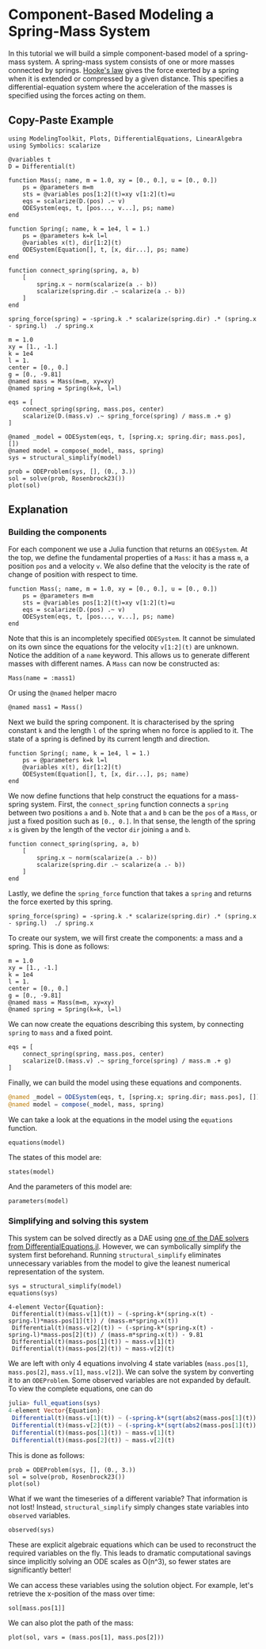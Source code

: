 # Component-Based Modeling a Spring-Mass System

In this tutorial we will build a simple component-based model of a spring-mass system. A spring-mass system consists of one or more masses connected by springs. [Hooke's law](https://en.wikipedia.org/wiki/Hooke%27s_law) gives the force exerted by a spring when it is extended or compressed by a given distance. This specifies a differential-equation system where the acceleration of the masses is specified using the forces acting on them.

## Copy-Paste Example

```@example component
using ModelingToolkit, Plots, DifferentialEquations, LinearAlgebra
using Symbolics: scalarize

@variables t
D = Differential(t)

function Mass(; name, m = 1.0, xy = [0., 0.], u = [0., 0.])
    ps = @parameters m=m
    sts = @variables pos[1:2](t)=xy v[1:2](t)=u
    eqs = scalarize(D.(pos) .~ v)
    ODESystem(eqs, t, [pos..., v...], ps; name)
end

function Spring(; name, k = 1e4, l = 1.)
    ps = @parameters k=k l=l
    @variables x(t), dir[1:2](t)
    ODESystem(Equation[], t, [x, dir...], ps; name)
end

function connect_spring(spring, a, b)
    [
        spring.x ~ norm(scalarize(a .- b))
        scalarize(spring.dir .~ scalarize(a .- b))
    ]
end

spring_force(spring) = -spring.k .* scalarize(spring.dir) .* (spring.x - spring.l)  ./ spring.x

m = 1.0
xy = [1., -1.]
k = 1e4
l = 1.
center = [0., 0.]
g = [0., -9.81]
@named mass = Mass(m=m, xy=xy)
@named spring = Spring(k=k, l=l)

eqs = [
    connect_spring(spring, mass.pos, center)
    scalarize(D.(mass.v) .~ spring_force(spring) / mass.m .+ g)
]

@named _model = ODESystem(eqs, t, [spring.x; spring.dir; mass.pos], [])
@named model = compose(_model, mass, spring)
sys = structural_simplify(model)

prob = ODEProblem(sys, [], (0., 3.))
sol = solve(prob, Rosenbrock23())
plot(sol)
```

## Explanation
### Building the components
For each component we use a Julia function that returns an `ODESystem`. At the top, we define the fundamental properties of a `Mass`: it has a mass `m`, a position `pos` and a velocity `v`. We also define that the velocity is the rate of change of position with respect to time.

```@example component
function Mass(; name, m = 1.0, xy = [0., 0.], u = [0., 0.])
    ps = @parameters m=m
    sts = @variables pos[1:2](t)=xy v[1:2](t)=u
    eqs = scalarize(D.(pos) .~ v)
    ODESystem(eqs, t, [pos..., v...], ps; name)
end
```

Note that this is an incompletely specified `ODESystem`. It cannot be simulated on its own since the equations for the velocity `v[1:2](t)` are unknown. Notice the addition of a `name` keyword. This allows us to generate different masses with different names. A `Mass` can now be constructed as:

```@example component
Mass(name = :mass1)
```

Or using the `@named` helper macro

```@example component
@named mass1 = Mass()
```

Next we build the spring component. It is characterised by the spring constant `k` and the length `l` of the spring when no force is applied to it. The state of a spring is defined by its current length and direction.

```@example component
function Spring(; name, k = 1e4, l = 1.)
    ps = @parameters k=k l=l
    @variables x(t), dir[1:2](t)
    ODESystem(Equation[], t, [x, dir...], ps; name)
end
```

We now define functions that help construct the equations for a mass-spring system. First, the `connect_spring` function connects a `spring` between two positions `a` and `b`. Note that `a` and `b` can be the `pos` of a `Mass`, or just a fixed position such as `[0., 0.]`. In that sense, the length of the spring `x` is given by the length of the vector `dir` joining `a` and `b`.

```@example component
function connect_spring(spring, a, b)
    [
        spring.x ~ norm(scalarize(a .- b))
        scalarize(spring.dir .~ scalarize(a .- b))
    ]
end
```

Lastly, we define the `spring_force` function that takes a `spring` and returns the force exerted by this spring.

```@example component
spring_force(spring) = -spring.k .* scalarize(spring.dir) .* (spring.x - spring.l)  ./ spring.x
```

To create our system, we will first create the components: a mass and a spring. This is done as follows:

```@example component
m = 1.0
xy = [1., -1.]
k = 1e4
l = 1.
center = [0., 0.]
g = [0., -9.81]
@named mass = Mass(m=m, xy=xy)
@named spring = Spring(k=k, l=l)
```

We can now create the equations describing this system, by connecting `spring` to `mass` and a fixed point.

```@example component
eqs = [
    connect_spring(spring, mass.pos, center)
    scalarize(D.(mass.v) .~ spring_force(spring) / mass.m .+ g)
]
```

Finally, we can build the model using these equations and components.

```julia
@named _model = ODESystem(eqs, t, [spring.x; spring.dir; mass.pos], [])
@named model = compose(_model, mass, spring)
```

We can take a look at the equations in the model using the `equations` function.

```@example component
equations(model)
```

The states of this model are:

```@example component
states(model)
```

And the parameters of this model are:

```@example component
parameters(model)
```

### Simplifying and solving this system

This system can be solved directly as a DAE using [one of the DAE solvers from DifferentialEquations.jl](https://diffeq.sciml.ai/stable/solvers/dae_solve/). However, we can symbolically simplify the system first beforehand. Running `structural_simplify` eliminates unnecessary variables from the model to give the leanest numerical representation of the system.

```@example component
sys = structural_simplify(model)
equations(sys)

4-element Vector{Equation}:
 Differential(t)(mass₊v[1](t)) ~ (-spring₊k*(spring₊x(t) - spring₊l)*mass₊pos[1](t)) / (mass₊m*spring₊x(t))
 Differential(t)(mass₊v[2](t)) ~ (-spring₊k*(spring₊x(t) - spring₊l)*mass₊pos[2](t)) / (mass₊m*spring₊x(t)) - 9.81
 Differential(t)(mass₊pos[1](t)) ~ mass₊v[1](t)
 Differential(t)(mass₊pos[2](t)) ~ mass₊v[2](t)
```

We are left with only 4 equations involving 4 state variables (`mass.pos[1]`,
`mass.pos[2]`, `mass.v[1]`, `mass.v[2]`). We can solve the system by converting
it to an `ODEProblem`. Some observed variables are not expanded by default. To
view the complete equations, one can do
```julia
julia> full_equations(sys)
4-element Vector{Equation}:
 Differential(t)(mass₊v[1](t)) ~ (-spring₊k*(sqrt(abs2(mass₊pos[1](t)) + abs2(mass₊pos[2](t))) - spring₊l)*mass₊pos[1](t)) / (mass₊m*sqrt(abs2(mass₊pos[1](t)) + abs2(mass₊pos[2](t))))
 Differential(t)(mass₊v[2](t)) ~ (-spring₊k*(sqrt(abs2(mass₊pos[1](t)) + abs2(mass₊pos[2](t))) - spring₊l)*mass₊pos[2](t)) / (mass₊m*sqrt(abs2(mass₊pos[1](t)) + abs2(mass₊pos[2](t)))) - 9.81
 Differential(t)(mass₊pos[1](t)) ~ mass₊v[1](t)
 Differential(t)(mass₊pos[2](t)) ~ mass₊v[2](t)
```

This is done as follows:

```@example component
prob = ODEProblem(sys, [], (0., 3.))
sol = solve(prob, Rosenbrock23())
plot(sol)
```

What if we want the timeseries of a different variable? That information is not lost! Instead, `structural_simplify` simply changes state variables into `observed` variables.

```@example component
observed(sys)
```

These are explicit algebraic equations which can be used to reconstruct the required variables on the fly. This leads to dramatic computational savings since implicitly solving an ODE scales as O(n^3), so fewer states are significantly better!

We can access these variables using the solution object. For example, let's retrieve the x-position of the mass over time:

```@example component
sol[mass.pos[1]]
```

We can also plot the path of the mass:

```@example component
plot(sol, vars = (mass.pos[1], mass.pos[2]))
```
